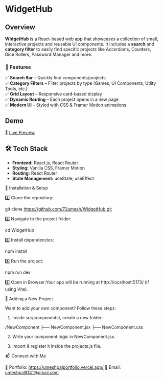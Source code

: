 # WidgetHub

<!-- ![Project Preview](./src/assets/) -->

## Overview

**WidgetHub** is a React-based web app that showcases a collection of small, interactive projects and reusable UI components. It includes a **search** and **category filter** to easily find specific projects like Accordions, Counters, Dice Rollers, Password Manager and more.

### 🎨 Features

✅ **Search Bar** – Quickly find components/projects  
✅ **Category Filters** – Filter projects by type (Games, UI Components, Utlity Tools, etc.)  
✅ **Grid Layout** – Responsive card-based display  
✅ **Dynamic Routing** – Each project opens in a new page  
✅ **Modern UI** – Styled with CSS & Framer Motion animations

## **Demo**

🔗 [Live Preview](https://72umesh.github.io/WidgetHub/#/)

## 🛠️ **Tech Stack**

- **Frontend:** React.js, React Router
- **Styling:** Vanilla CSS, Framer Motion
- **Routing:** React Router
- **State Management:** useState, useEffect

🚀 Installation & Setup

1️⃣ Clone the repository:

git clone https://github.com/72umesh/WidgetHub.git

2️⃣ Navigate to the project folder:

cd WidgetHub

3️⃣ Install dependencies:

npm install

4️⃣ Run the project:

npm run dev

5️⃣ Open in Browser:Your app will be running at http://localhost:5173/ (if using Vite).

📂 Adding a New Project

Want to add your own component? Follow these steps:

1. Inside src/components/, create a new folder:

/NewComponent
├── NewComponent.jsx
├── NewComponent.css

2. Write your component logic in NewComponent.jsx.

3. Import & register it inside the projects.js file.

📬 Connect with Me

💼 Portfolio: https://umeshpalportfolio.vercel.app/
📧 Email: umeshpal8141@gmail.com

